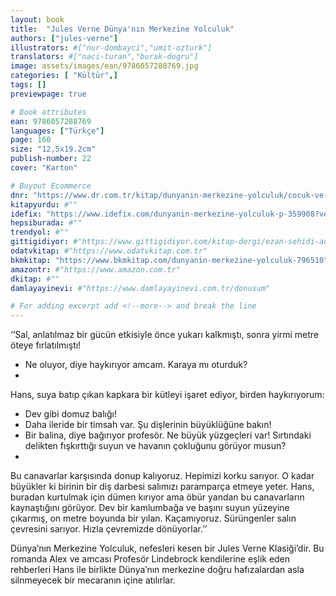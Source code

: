 ```yaml
---
layout: book
title:  "Jules Verne Dünya'nın Merkezine Yolculuk"
authors: ["jules-verne"]
illustrators: #["nur-dombayci","umit-ozturk"]
translators: #["naci-turan","burak-dogru"]
image: assets/images/ean/9786057288769.jpg
categories: [ "Kültür",]
tags: []
previewpage: true

# Book attributes
ean: 9786057288769
languages: ["Türkçe"]
page: 160
size: "12,5x19.2cm"
publish-number: 22
cover: "Karton"

# Buyout Ecommerce
dnr: "https://www.dr.com.tr/kitap/dunyanin-merkezine-yolculuk/cocuk-ve-genclik/okul-cagi-6-10-yas/cocuk-klasik/urunno=0002023593001"
kitapyurdu: #""
idefix: "https://www.idefix.com/dunyanin-merkezine-yolculuk-p-359908?vendorId=3"
hepsiburada: #""
trendyol: #""
gittigidiyor: #"https://www.gittigidiyor.com/kitap-dergi/ezan-sehidi-adnan-menderes_pdp_732728793"
odatvkitap: #"https://www.odatvkitap.com.tr"
bkmkitap: "https://www.bkmkitap.com/dunyanin-merkezine-yolculuk-796510"
amazontr: #"https://www.amazon.com.tr"
dkitap: #""
damlayayinevi: #"https://www.damlayayinevi.com.tr/donusum"

# For adding excerpt add <!--more--> and break the line
---
```

‘’Sal, anlatılmaz bir gücün etkisiyle önce yukarı kalkmıştı, sonra yirmi metre öteye fırlatılmıştı!
- Ne oluyor, diye haykırıyor amcam. Karaya mı oturduk?
- 
Hans, suya batıp çıkan kapkara bir kütleyi işaret ediyor, birden haykırıyorum:
- Dev gibi domuz balığı!
- Daha ileride bir timsah var. Şu dişlerinin büyüklüğüne bakın!
- Bir balina, diye bağırıyor profesör. Ne büyük yüzgeçleri var! Sırtındaki delikten fışkırttığı suyun ve havanın çokluğunu görüyor musun?
- 
Bu canavarlar karşısında donup kalıyoruz. Hepimizi korku sarıyor. O kadar büyükler ki birinin bir diş darbesi salımızı paramparça etmeye yeter. Hans,
buradan kurtulmak için dümen kırıyor ama öbür yandan bu canavarların kaynaştığını görüyor. Dev bir kamlumbağa ve başını suyun yüzeyine çıkarmış, on
metre boyunda bir yılan. Kaçamıyoruz. Sürüngenler salın çevresini sarıyor. Hızla çevremizde dönüyorlar.’’

Dünya’nın Merkezine Yolculuk, nefesleri kesen bir Jules Verne Klasiği’dir. Bu romanda Alex ve amcası Profesör Lindebrock kendilerine eşlik eden rehberleri Hans ile birlikte Dünya’nın merkezine doğru hafızalardan asla silnmeyecek bir mecaranın içine atılırlar.


<!--more--> 
